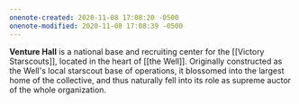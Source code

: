 ```yaml
---
onenote-created: 2020-11-08 17:08:20 -0500
onenote-modified: 2020-11-08 17:08:39 -0500
---
```


**Venture Hall** is a national base and recruiting center for the [[Victory Starscouts]], located in the heart of [[the Well]]. Originally constructed as the Well's local starscout base of operations, it blossomed into the largest home of the collective, and thus naturally fell into its role as supreme auctor of the whole organization.
